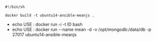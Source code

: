 ```
#!/bin/sh

docker build -t ubuntu14-ansible-meanjs .
```

- echo USE : docker run -i -t ID bash
- echo USE : docker run --name mean -d -v /opt/mongodb:/data/db -p 27017 ubuntu14-ansible-meanjs
